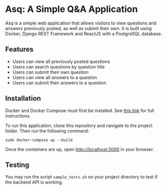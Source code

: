 # Asq: A Simple Q&A Application

*Asq* is a simple web application that allows visitors to view questions and answers previously posted, as well as submit their own. It is built using Docker, Django REST Framework and ReactJS with a PostgreSQL database. 

## Features
+ Users can view all previously posted questions
+ Users can search questions by question title
+ Users can submit their own question
+ Users can view all answers to a question
+ Users can submit their answers to a question

## Installation

Docker and Docker Compose must first be installed. See [this link](https://cwiki.apache.org/confluence/pages/viewpage.action?pageId=94798094) for full instructions.

To run this application, clone this repository and navigate to the project folder. Then run the following command:

```
sudo docker-compose up --build
```

Once the containers are up, open [http://localhost:3000](http://localhost:3000) in your browser.

## Testing

You may run the script `sample_tests.sh` on your project directory to test if the backend API is working.
